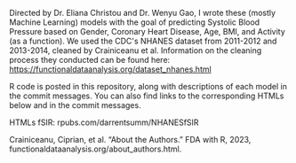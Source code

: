 Directed by Dr. Eliana Christou and Dr. Wenyu Gao, I wrote these (mostly Machine Learning) models with the goal of predicting Systolic Blood Pressure based on Gender, Coronary Heart Disease, Age, BMI, and Activity (as a function). We used the CDC's NHANES dataset from 2011-2012 and 2013-2014, cleaned by Crainiceanu et al. Information on the cleaning process they conducted can be found here: https://functionaldataanalysis.org/dataset_nhanes.html

R code is posted in this repository, along with descriptions of each model in the commit messages. You can also find links to the corresponding HTMLs below and in the commit messages.

HTMLs
fSIR: rpubs.com/darrentsumm/NHANESfSIR

Crainiceanu, Ciprian, et al. “About the Authors.” FDA with R, 2023,     functionaldataanalysis.org/about_authors.html. 
